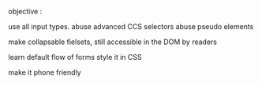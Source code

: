 objective : 

use all input types.
abuse advanced CCS selectors
abuse pseudo elements

make collapsable fielsets, still accessible in the DOM by readers

learn default flow of forms
style it in CSS


make it phone friendly